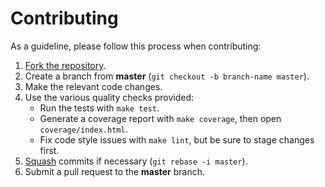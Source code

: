 # Contributing

As a guideline, please follow this process when contributing:

1. [Fork the repository].
2. Create a branch from **master** (`git checkout -b branch-name master`).
3. Make the relevant code changes.
4. Use the various quality checks provided:
    - Run the tests with `make test`.
    - Generate a coverage report with `make coverage`, then open
      `coverage/index.html`.
    - Fix code style issues with `make lint`, but be sure to stage changes
      first.
5. [Squash] commits if necessary (`git rebase -i master`).
6. Submit a pull request to the **master** branch.

[fork the repository]: https://help.github.com/articles/fork-a-repo
[squash]: http://git-scm.com/book/en/Git-Tools-Rewriting-History#Changing-Multiple-Commit-Messages

